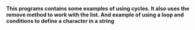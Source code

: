 **This programs contains some
examples of using cycles.
It also uses the remove
method to work with the list.
And example of using
a loop and conditions to define a
character in a string**
